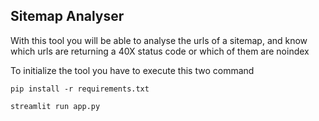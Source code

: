 ## Sitemap Analyser

With this tool you will be able to analyse the urls of a sitemap, and know which urls are returning a 40X status code or which of them are noindex

To initialize the tool you have to execute this two command

    pip install -r requirements.txt

    streamlit run app.py
